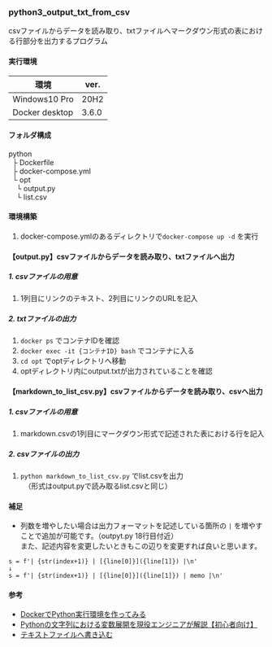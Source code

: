 ### python3_output_txt_from_csv
csvファイルからデータを読み取り、txtファイルへマークダウン形式の表における行部分を出力するプログラム

#### 実行環境
| 環境 | ver. |
| ------------- | ------------- |
| Windows10 Pro | 20H2 |
| Docker desktop | 3.6.0 |

#### フォルダ構成
python  
&nbsp;&nbsp;├ Dockerfile  
&nbsp;&nbsp;├ docker-compose.yml  
&nbsp;&nbsp;└ opt  
&nbsp;&nbsp;&nbsp;&nbsp;└ output.py  
&nbsp;&nbsp;&nbsp;&nbsp;└ list.csv  

#### 環境構築
1. docker-compose.ymlのあるディレクトリで`docker-compose up -d` を実行

#### 【output.py】csvファイルからデータを読み取り、txtファイルへ出力
##### 1. csvファイルの用意
1. 1列目にリンクのテキスト、2列目にリンクのURLを記入

##### 2. txtファイルの出力
1. `docker ps` でコンテナIDを確認
1. `docker exec -it {コンテナID} bash` でコンテナに入る
1. `cd opt` でoptディレクトリへ移動
1. optディレクトリ内にoutput.txtが出力されていることを確認

#### 【markdown_to_list_csv.py】csvファイルからデータを読み取り、csvへ出力
##### 1. csvファイルの用意
1. markdown.csvの1列目にマークダウン形式で記述された表における行を記入

##### 2. csvファイルの出力
1. `python markdown_to_list_csv.py` でlist.csvを出力  
　（形式はoutput.pyで読み取るlist.csvと同じ）

#### 補足
- 列数を増やしたい場合は出力フォーマットを記述している箇所の `|` を増やすことで追加が可能です。（outpyt.py 18行目付近）  
また、記述内容を変更したいときもこの辺りを変更すれば良いと思います。

```
s = f'| {str(index+1)} | [{line[0]}]({line[1]}) |\n'
↓
s = f'| {str(index+1)} | [{line[0]}]({line[1]}) | memo |\n'
```

#### 参考
- [DockerでPython実行環境を作ってみる](https://qiita.com/jhorikawa_err/items/fb9c03c0982c29c5b6d5)
- [Pythonの文字列における変数展開を現役エンジニアが解説【初心者向け】](https://techacademy.jp/magazine/22721)
- [テキストファイルへ書き込む](https://www.javadrive.jp/python/file/index3.html)
